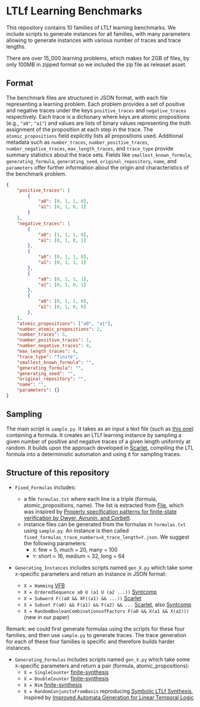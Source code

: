 # LTLf Learning Benchmarks

This repository contains 10 families of LTLf learning benchmarks. We include scripts to generate instances for all families, with many parameters allowing to generate instances with various number of traces and trace lengths. 

There are over 15_000 learning problems, which makes for 2GB of files, by only 100MB in zipped format so we included the zip file as releaset asset.

## Format

The benchmark files are structured in JSON format, with each file representing a learning problem. Each problem provides a set of positive and negative traces under the keys `positive_traces` and `negative_traces` respectively. Each trace is a dictionary where keys are atomic propositions (e.g., `"a0"`, `"a1"`) and values are lists of binary values representing the truth assignment of the proposition at each step in the trace. The `atomic_propositions` field explicitly lists all propositions used. Additional metadata such as `number_traces`, `number_positive_traces`, `number_negative_traces`, `max_length_traces`, and `trace_type` provide summary statistics about the trace sets. Fields like `smallest_known_formula`, `generating_formula`, `generating_seed`, `original_repository`, `name`, and `parameters` offer further information about the origin and characteristics of the benchmark problem.

```json
{
    "positive_traces": [
        {
            "a0": [0, 1, 1, 0],
            "a1": [0, 1, 0, 1]
        }
    ],
    "negative_traces": [
        {
            "a0": [1, 1, 1, 0],
            "a1": [0, 1, 0, 1]
        },
        {
            "a0": [0, 1, 1, 0],
            "a1": [0, 1, 1, 1]
        },
        {
            "a0": [0, 1, 1, 1],
            "a1": [0, 1, 0, 1]
        },
        {
            "a0": [0, 1, 1, 0],
            "a1": [0, 1, 0, 0]
        },
    ],
    "atomic_propositions": ["a0", "a1"],
    "number_atomic_propositions": 2,
    "number_traces": 5,
    "number_positive_traces": 1,
    "number_negative_traces": 4,
    "max_length_traces": 4,
    "trace_type": "finite",
    "smallest_known_formula": "",
    "generating_formula": "",
    "generating_seed": "",
    "original_repository": "",
    "name": "",
    "parameters": {}
}
```

## Sampling

The main script is `sample.py`. It takes as an input a text file (such as [this one](./Fixed_Formulas/absence1.txt)) containing a formula. It creates an LTLf learning instance by sampling a given number of positive and negative traces of a given length uniformly at random. It builds upon the approach developed in [Scarlet](https://github.com/rajarshi008/Scarlet), compiling the LTL formula into a deterministic automaton and using it for sampling traces.


## Structure of this repository

* `Fixed_Formulas` includes:
	- a file `formulas.txt` where each line is a triple (formula, atomic_propositions, name). The list is extracted from [Flie](https://github.com/ivan-gavran/samples2LTL), which was inspired by [Property specification patterns for finite-state verification by Dwyer, Avrunin, and Corbett](https://dl.acm.org/doi/abs/10.1145/298595.298598).
	- instance files can be generated from the formulas in `formulas.txt` using `sample.py`. An instance is then called `fixed_formulas_trace_numbers=X_trace_length=Y.json`. We suggest the following parameters:
		* `X`: few = 5, much = 20, many = 100
		* `Y`: short = 16, medium = 32, long = 64

* `Generating_Instances` includes scripts named `gen_X.py` which take some `X`-specific parameters and return an instance in JSON format:
	- `X = Hamming` [VFB](https://github.com/MojtabaValizadeh/ltl-learning-on-gpus)
	- `X = OrderedSequence a0 U (a1 U (a2 ...))` [Syntcomp](https://github.com/SYNTCOMP/benchmarks/tree/master/tlsf-fin/Patterns/Uright)
	- `X = Subword F((a0 && XF((a1) && ...))` [Scarlet](https://github.com/rajarshi008/Scarlet)
	- `X = Subset F(a0) && F(a1) && F(a2) && ...` [Scarlet](https://github.com/rajarshi008/Scarlet), also [Syntcomp](https://github.com/SYNTCOMP/benchmarks/tree/master/tlsf-fin/Patterns/GFand)
	- `X = RandomBooleanCombinationsofFactors F(a0 && X(a1 && X(a2)))` (new in our paper)

Remark: we could first generate formulas using the scripts for these four families, and then use `sample.py` to generate traces. The trace generation for each of these four families is specific and therefore builds harder instances.

* `Generating_Formulas` includes scripts named `gen_X.py` which take some `X`-specific parameters and return a pair (formula, atomic_propositions):
	- `X = SingleCounter` [finite-synthesis](https://github.com/whitemech/finite-synthesis-datasets)
	- `X = DoubleCounter` [finite-synthesis](https://github.com/whitemech/finite-synthesis-datasets)
	- `X = Nim` [finite-synthesis](https://github.com/whitemech/finite-synthesis-datasets)
	- `X = RandomConjunctsFromBasis` reproducing [Symbolic LTLf Synthesis](https://arxiv.org/abs/1705.08426), inspired by [Improved Automata Generation for Linear Temporal Logic](https://link.springer.com/chapter/10.1007/3-540-48683-6_23)
